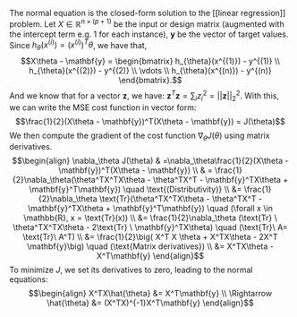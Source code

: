 The normal equation is the closed-form solution to the [[linear regression]] problem.
Let $X \in \mathbb{R}^{n\times (p+1)}$ be the input or design matrix (augmented with the intercept term e.g. $1$ for each instance), $\mathbf{y}$ be the vector of target values.
Since $h_{\theta}(x^{(i)}) = (x^{(i)})^T\theta$, we have that,
$$X\theta - \mathbf{y} = \begin{bmatrix} h_{\theta}(x^{(1)}) - y^{(1)} \\ h_{\theta}(x^{(2)}) - y^{(2)} \\ \vdots \\ h_{\theta}(x^{(n)}) - y^{(n)} \end{bmatrix}.$$
And we know that for a vector $\mathbf{z}$, we have: $\mathbf{z}^T\mathbf{z} = \sum_i z_i^2 = ||\mathbf{z}||_2^2.$
With this, we can write the MSE cost function in vector form:
$$\frac{1}{2}(X\theta - \mathbf{y})^T(X\theta - \mathbf{y}) = J(\theta)$$
We then compute the gradient of the cost function $\nabla_\theta J(\theta)$ using matrix derivatives.      
$$\begin{align} \nabla_\theta J(\theta) & =\nabla_\theta\frac{1}{2}(X\theta - \mathbf{y})^T(X\theta - \mathbf{y}) \\ & = \frac{1}{2}\nabla_\theta(\theta^TX^TX\theta - \theta^TX^T - \mathbf{y}^TX\theta + \mathbf{y}^T\mathbf{y}) \quad \text{(Distributivity)} \\ &= \frac{1}{2}\nabla_\theta \text{Tr}(\theta^TX^TX\theta - \theta^TX^T - \mathbf{y}^TX\theta + \mathbf{y}^T\mathbf{y}) \quad (\forall x \in \mathbb{R}, x = \text{Tr}(x)) \\ &= 
\frac{1}{2}\nabla_\theta (\text{Tr} \ \theta^TX^TX\theta - 2\text{Tr} \ \mathbf{y}^TX\theta) \quad (\text{Tr}\ A= \text{Tr}\ A^T) \\ &= \frac{1}{2}\big( X^T X \theta + X^TX\theta - 2X^T \mathbf{y}\big) \quad (\text{Matrix derivatives}) \\ &= X^TX\theta - X^T\mathbf{y} \end{align}$$
To minimize $J$, we set its derivatives to zero, leading to the normal equations:
$$\begin{align} X^TX\hat{\theta} &= X^T\mathbf{y} \\ \Rightarrow \hat{\theta} &= (X^TX)^{-1}X^T\mathbf{y} \end{align}$$
